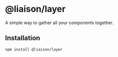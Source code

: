 # @liaison/layer

A simple way to gather all your components together.

## Installation

```
npm install @liaison/layer
```
